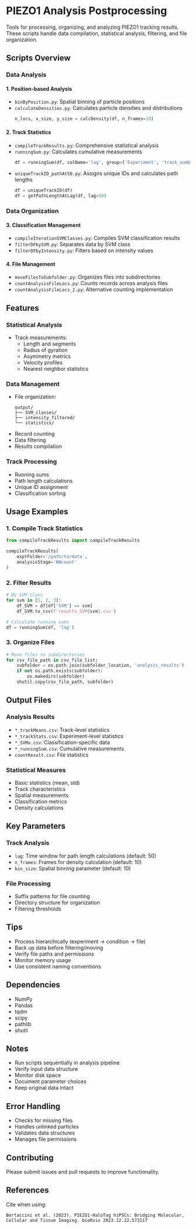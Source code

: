 # PIEZO1 Analysis Postprocessing

Tools for processing, organizing, and analyzing PIEZO1 tracking results. These scripts handle data compilation, statistical analysis, filtering, and file organization.

## Scripts Overview

### Data Analysis

#### 1. Position-based Analysis
- `binByPosition.py`: Spatial binning of particle positions
- `calculateDensities.py`: Calculates particle densities and distributions
  ```python
  n_locs, x_size, y_size = calcDensity(df, n_frames=10)
  ```

#### 2. Track Statistics
- `compileTrackResults.py`: Comprehensive statistical analysis
- `runningSum.py`: Calculates cumulative measurements
  ```python
  df = runningSum(df, colName='lag', group=['Experiment', 'track_number'])
  ```
- `uniqueTrackID_pathAt50.py`: Assigns unique IDs and calculates path lengths
  ```python
  df = uniqueTrackID(df)
  df = getPathLengthAtLag(df, lag=50)
  ```

### Data Organization

#### 3. Classification Management
- `compileIterationSVMClasses.py`: Compiles SVM classification results
- `filterDFbySVM.py`: Separates data by SVM class
- `filterDFbyIntensity.py`: Filters based on intensity values

#### 4. File Management
- `moveFilesToSubfolder.py`: Organizes files into subdirectories 
- `countAnalysisFileLocs.py`: Counts records across analysis files
- `countAnalysisFileLocs_2.py`: Alternative counting implementation

## Features

### Statistical Analysis
- Track measurements:
  - Length and segments
  - Radius of gyration
  - Asymmetry metrics
  - Velocity profiles
  - Nearest neighbor statistics

### Data Management
- File organization:
  ```
  output/
  ├── SVM_classes/
  ├── intensity_filtered/
  └── statistics/
  ```
- Record counting
- Data filtering
- Results compilation

### Track Processing
- Running sums
- Path length calculations
- Unique ID assignment
- Classification sorting

## Usage Examples

### 1. Compile Track Statistics
```python
from compileTrackResults import compileTrackResults

compileTrackResults(
    exptFolder='/path/to/data',
    analysisStage='NNcount'
)
```

### 2. Filter Results
```python
# By SVM class
for svm in [1, 2, 3]:
    df_SVM = df[df['SVM'] == svm]
    df_SVM.to_csv(f'results_SVM{svm}.csv')

# Calculate running sums
df = runningSum(df, 'lag')
```

### 3. Organize Files
```python
# Move files to subdirectories
for csv_file_path in csv_file_list:
    subfolder = os.path.join(subfolder_location, 'analysis_results')
    if not os.path.exists(subfolder):
        os.makedirs(subfolder)
    shutil.copy(csv_file_path, subfolder)
```

## Output Files

### Analysis Results
- `*_trackMeans.csv`: Track-level statistics
- `*_trackStats.csv`: Experiment-level statistics
- `*_SVMx.csv`: Classification-specific data
- `*_runningSum.csv`: Cumulative measurements
- `countResult.csv`: File statistics

### Statistical Measures
- Basic statistics (mean, std)
- Track characteristics
- Spatial measurements
- Classification metrics
- Density calculations

## Key Parameters

### Track Analysis
- `lag`: Time window for path length calculations (default: 50)
- `n_frames`: Frames for density calculation (default: 10)
- `bin_size`: Spatial binning parameter (default: 10)

### File Processing
- Suffix patterns for file counting
- Directory structure for organization
- Filtering thresholds

## Tips
- Process hierarchically (experiment → condition → file)
- Back up data before filtering/moving
- Verify file paths and permissions
- Monitor memory usage
- Use consistent naming conventions

## Dependencies
- NumPy
- Pandas
- tqdm
- scipy
- pathlib
- shutil

## Notes
- Run scripts sequentially in analysis pipeline
- Verify input data structure
- Monitor disk space
- Document parameter choices
- Keep original data intact

## Error Handling
- Checks for missing files
- Handles unlinked particles
- Validates data structures
- Manages file permissions

## Contributing
Please submit issues and pull requests to improve functionality.

## References
Cite when using:
```
Bertaccini et al. (2023). PIEZO1-HaloTag hiPSCs: Bridging Molecular, 
Cellular and Tissue Imaging. bioRxiv 2023.12.22.573117
```
